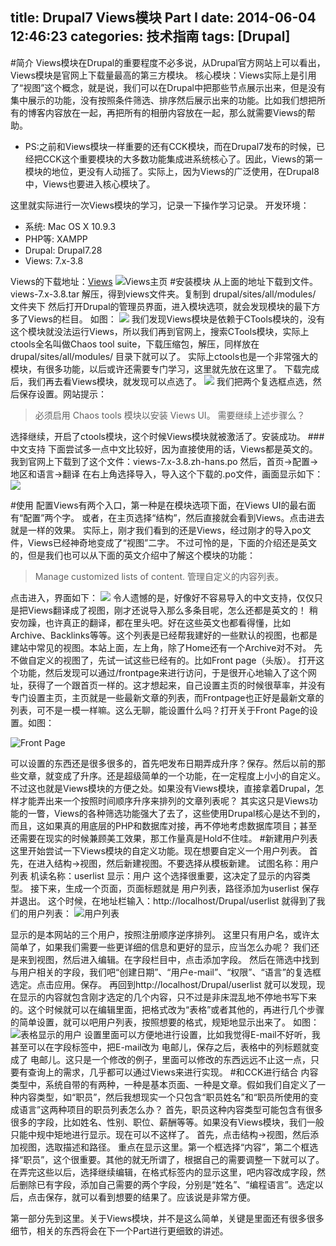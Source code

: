 title: Drupal7 Views模块   Part I
date: 2014-06-04 12:46:23
categories: 技术指南
tags: [Drupal]
---
#简介
Views模块在Drupal的重要程度不必多说，从Drupal官方网站上可以看出，Views模块是官网上下载量最高的第三方模块。
核心模块：Views实际上是引用了“视图”这个概念，就是说，我们可以在Drupal中把那些节点展示出来，但是没有集中展示的功能，没有按照条件筛选、排序然后展示出来的功能。比如我们想把所有的博客内容放在一起，再把所有的相册内容放在一起，那么就需要Views的帮助。

* PS:之前和Views模块一样重要的还有CCK模块，而在Drupal7发布的时候，已经把CCK这个重要模块的大多数功能集成进系统核心了。因此，Views的第一模块的地位，更没有人动摇了。实际上，因为Views的广泛使用，在Drupal8中，Views也要进入核心模块了。

这里就实际进行一次Views模块的学习，记录一下操作学习记录。
开发环境：

* 系统: Mac OS X 10.9.3
* PHP等: XAMPP
* Drupal: Drupal7.28
* Views: 7.x-3.8

<!--more-->
Views的下载地址：[Views](http://drupal.org/project/views)
![Views主页](http://i13.tietuku.com/c7fa6e3b67f998ff.png)
#安装模块
从上面的地址下载到文件。views-7.x-3.8.tar
解压，得到views文件夹。复制到 drupal/sites/all/modules/ 文件夹下
然后打开Drupal的管理员界面，进入模块选项，就会发现模块的最下方多了Views的栏目。
如图：
![](http://i13.tietuku.com/c7fa6e3b67f998ff.png)
我们发现Views模块是依赖于CTools模块的，没有这个模块就没法运行Views，所以我们再到官网上，搜索CTools模块，实际上ctools全名叫做Chaos tool suite，下载压缩包，解压，同样放在 drupal/sites/all/modules/ 目录下就可以了。
实际上ctools也是一个非常强大的模块，有很多功能，以后或许还需要专门学习，这里就先放在这里了。
下载完成后，我们再去看Views模块，就发现可以点选了。
![](http://i13.tietuku.com/7fee341e00522739.png)
我们把两个复选框点选，然后保存设置。网站提示：
>必须启用 Chaos tools 模块以安装 Views UI。
>需要继续上述步骤么？

选择继续，开启了ctools模块，这个时候Views模块就被激活了。安装成功。
###中文支持
下面尝试多一点中文比较好，因为直接使用的话，Views都是英文的。
我到官网上下载到了这个文件：views-7.x-3.8.zh-hans.po
然后，首页->配置->地区和语言->翻译
在右上角选择导入，导入这个下载的.po文件，画面显示如下：
![](http://i13.tietuku.com/2b51564ef245c846.png)

#使用
配置Views有两个入口，第一种是在模块选项下面，在Views UI的最右面有“配置”两个字。
或者，在主页选择“结构”，然后直接就会看到Views。点击进去就是一样的效果。
实际上，刚才我们看到的还是Views，经过刚才的导入po文件，Views已经神奇地变成了“视图”二字。
不过可怜的是，下面的介绍还是英文的，但是我们也可以从下面的英文介绍中了解这个模块的功能：

>Manage customized lists of content.
>管理自定义的内容列表。

点击进入，界面如下：
![](http://i13.tietuku.com/bb5437a6ab25a824.png)
令人遗憾的是，好像好不容易导入的中文支持，仅仅只是把Views翻译成了视图，刚才还说导入那么多条目呢，怎么还都是英文的！
稍安勿躁，也许真正的翻译，都在里头吧。好在这些英文也都看得懂，比如Archive、Backlinks等等。这个列表是已经帮我建好的一些默认的视图，也都是建站中常见的视图。本站上面，左上角，除了Home还有一个Archive对不对。
先不做自定义的视图了，先试一试这些已经有的。比如Front page（头版）。
打开这个功能，然后发现可以通过/frontpage来进行访问，于是很开心地输入了这个网址，获得了一个跟首页一样的。这才想起来，自己设置主页的时候很草率，并没有专门设置主页，主页就是一些最新文章的列表，而Frontpage也正好是最新文章的列表，可不是一模一样嘛。这么无聊，能设置什么吗？打开关于Front Page的设置。如图：

![Front Page](http://i13.tietuku.com/fdfd9f7a24ee41a8.png)

可以设置的东西还是很多很多的，首先吧发布日期弄成升序？保存。然后以前的那些文章，就变成了升序。还是超级简单的一个功能，在一定程度上小小的自定义。不过这也就是Views模块的方便之处。如果没有Views模块，直接拿着Drupal，怎样才能弄出来一个按照时间顺序升序来排列的文章列表呢？
其实这只是Views功能的一瞥，Views的各种筛选功能强大了去了，这些使用Drupal核心是达不到的，而且，这如果真的用底层的PHP和数据库对接，再不停地考虑数据库项目；甚至还需要在现实的时候兼顾美工效果，那工作量真是Hold不住哇。
#新建用户列表
这里开始尝试一下Views模块的自定义功能。现在想要自定义一个用户列表。
首先，在进入结构->视图，然后新建视图。不要选择从模板新建。
试图名称：用户列表
机读名称：userlist
显示：用户
这个选择很重要，这决定了显示的内容类型。
接下来，生成一个页面，页面标题就是 用户列表，路径添加为userlist
保存并退出。
这个时候，在地址栏输入：http://localhost/Drupal/userlist 就得到了我们的用户列表：
![用户列表](http://i13.tietuku.com/27206e05e506f148.png)

显示的是本网站的三个用户，按照注册顺序逆序排列。
这里只有用户名，或许太简单了，如果我们需要一些更详细的信息和更好的显示，应当怎么办呢？
我们还是来到视图，然后进入编辑。在字段栏目中，点击添加字段。
然后在筛选中找到与用户相关的字段，我们吧“创建日期”、“用户e-mail”、“权限”、“语言”的复选框选定。点击应用。保存。
再回到http://localhost/Drupal/userlist 就可以发现，现在显示的内容就包含刚才选定的几个内容，只不过是非床混乱地不停地书写下来的。这个时候就可以在编辑里面，把格式改为“表格”或者其他的，再进行几个步骤的简单设置，就可以吧用户列表，按照想要的格式，规矩地显示出来了。
如图：
![表格显示的用户](http://i13.tietuku.com/f7852167174d1d78.png)
设置里面可以方便地进行设置，比如我觉得E-mail不好听，我甚至可以在字段标签中，把E-mail改为 电邮儿，保存之后，表格中的列标题就变成了 电邮儿。这只是一个修改的例子，里面可以修改的东西远远不止这一点，只要有查询上的需求，几乎都可以通过Views来进行实现。
#和CCK进行结合
内容类型中，系统自带的有两种，一种是基本页面、一种是文章。假如我们自定义了一种内容类型，如“职员”，然后我想现实一个只包含“职员姓名”和“职员所使用的变成语言”这两种项目的职员列表怎么办？
首先，职员这种内容类型可能包含有很多很多的字段，比如姓名、性别、职位、薪酬等等。如果没有Views模块，我们一般只能中规中矩地进行显示。现在可以不这样了。
首先，点击结构->视图，然后添加视图，选取描述和路径。
重点在显示这里。第一个框选择“内容”，第二个框选择“职员”，这个很重要。其他的就无所谓了，根据自己的需要调整一下就可以了。
在弄完这些以后，选择继续编辑，在格式标签内的显示这里，吧内容改成字段，然后删除已有字段，添加自己需要的两个字段，分别是“姓名”、“编程语言”。选定以后，点击保存，就可以看到想要的结果了。应该说是非常方便。

第一部分先到这里。关于Views模块，并不是这么简单，关键是里面还有很多很多细节，相关的东西将会在下一个Part进行更细致的讲述。
